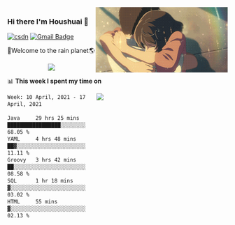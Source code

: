 <img  align='right' height="150" src="https://github.com/LikeRainDay/LikeRainDay/blob/master/pic/img_rain_1.gif?raw=true">



### Hi there I'm Houshuai :lemon:

[![csdn](https://img.shields.io/badge/-csdn-c14438?style=flat-square&logo=c&logoColor=white)](https://blog.csdn.net/qq_15807167)
[![Gmail Badge](https://img.shields.io/badge/-gmail-c14438?style=flat-square&logo=Gmail&logoColor=white&link=mailto:houshuai0816@gmail.com)](mailto:houshuai0816@gmail.com)

🚀Welcome to the rain planet🌎

<center>
<img align='center'  src="https://source.unsplash.com/random/1200x600">
</center>

📊 **This week I spent my time on**

<img align='right'   width="300" src="https://github-readme-stats.vercel.app/api?username=LikeRainDay&show_icons=true&title_color=fff&icon_color=79ff97&text_color=9f9f9f&bg_color=151515">

<!--START_SECTION:waka-->
```text
Week: 10 April, 2021 - 17 April, 2021

Java     29 hrs 25 mins  █████████████████░░░░░░░░   68.05 % 
YAML     4 hrs 48 mins   ██▓░░░░░░░░░░░░░░░░░░░░░░   11.11 % 
Groovy   3 hrs 42 mins   ██░░░░░░░░░░░░░░░░░░░░░░░   08.58 % 
SQL      1 hr 18 mins    ▓░░░░░░░░░░░░░░░░░░░░░░░░   03.02 % 
HTML     55 mins         ▓░░░░░░░░░░░░░░░░░░░░░░░░   02.13 % 
```
<!--END_SECTION:waka-->
